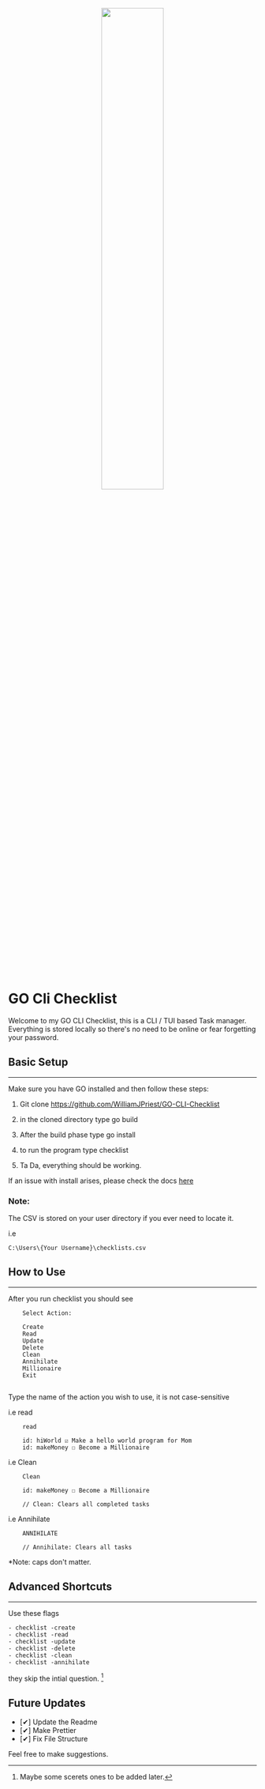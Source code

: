 <p align="center">
  <img width="50%"  src="https://i.ibb.co/272d4rr/fc28f9f73dea4599b2d5ac2b3cacc13e.jpg"/>
</p>


# **GO Cli Checklist**


Welcome to my GO CLI Checklist, this is a CLI / TUI based Task manager. Everything is stored locally so there's no need to be online or fear forgetting your password.

## **Basic Setup**
---

Make sure you have GO installed and then follow these steps:

1. Git clone https://github.com/WilliamJPriest/GO-CLI-Checklist

2. in the cloned directory type go build

3. After the build phase type go install

4. to run the program type checklist

5. Ta Da, everything should be working.

If an issue with install arises, please check the docs [here](https://go.dev/doc/tutorial/compile-install) 

### **Note:**

The CSV is stored on your user directory if you ever need to locate it.

i.e

`C:\Users\{Your Username}\checklists.csv` 

## **How to Use**
---

After you run checklist you should see
```
    Select Action: 

	Create
	Read
	Update
	Delete
	Clean
	Annihilate
	Millionaire
	Exit


```

Type the name of the action you wish to use, it is not case-sensitive

i.e read

```
    read

    id: hiWorld ☑ Make a hello world program for Mom
    id: makeMoney ☐ Become a Millionaire
```

i.e Clean

```
    Clean

    id: makeMoney ☐ Become a Millionaire

    // Clean: Clears all completed tasks
```

i.e Annihilate

```
    ANNIHILATE

    // Annihilate: Clears all tasks
```

*Note: caps don't matter.


## **Advanced Shortcuts**
---


Use these flags

    - checklist -create 
    - checklist -read 
    - checklist -update 
    - checklist -delete 
    - checklist -clean 
    - checklist -annihilate 

they skip the intial question. [^1]

[^1]: Maybe some scerets ones to be added later.

## **Future Updates**

- [✔] Update the Readme
- [✔] Make Prettier
- [✔] Fix File Structure

Feel free to make suggestions.




